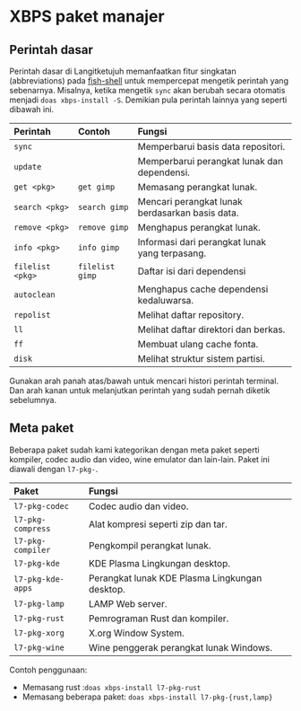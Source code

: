 # XBPS paket manajer

## Perintah dasar

Perintah dasar di Langitketujuh memanfaatkan fitur singkatan (abbreviations) pada [fish-shell](../shell/fish.md) untuk mempercepat mengetik perintah yang sebenarnya. Misalnya, ketika mengetik `sync` akan berubah secara otomatis menjadi `doas xbps-install -S`. Demikian pula perintah lainnya yang seperti dibawah ini.

| Perintah         | Contoh          | Fungsi                                          |
| :--------------- | :-------------- | :---------------------------------------------- |
| `sync`           |                 | Memperbarui basis data repositori.              |
| `update`         |                 | Memperbarui perangkat lunak dan dependensi.     |
| `get <pkg>`      | `get gimp`      | Memasang perangkat lunak.                       |
| `search <pkg>`   | `search gimp`   | Mencari perangkat lunak berdasarkan basis data. |
| `remove <pkg>`   | `remove gimp`   | Menghapus perangkat lunak.                      |
| `info <pkg>`     | `info gimp`     | Informasi dari perangkat lunak yang terpasang.  |
| `filelist <pkg>` | `filelist gimp` | Daftar isi dari dependensi                      |
| `autoclean`      |                 | Menghapus cache dependensi kedaluwarsa.         |
| `repolist`       |                 | Melihat daftar repository.                      |
| `ll`             |                 | Melihat daftar direktori dan berkas.            |
| `ff`             |                 | Membuat ulang cache fonta.                      |
| `disk`           |                 | Melihat struktur sistem partisi.                |

Gunakan arah panah atas/bawah untuk mencari histori perintah terminal. Dan arah kanan untuk melanjutkan perintah yang sudah pernah diketik sebelumnya.

## Meta paket

Beberapa paket sudah kami kategorikan dengan meta paket seperti kompiler, codec audio dan video, wine emulator dan lain-lain. Paket ini diawali dengan `l7-pkg-`.

| Paket             | Fungsi                                         |
| :---------------- | :--------------------------------------------- |
| `l7-pkg-codec`    | Codec audio dan video.                         |
| `l7-pkg-compress` | Alat kompresi seperti zip dan tar.             |
| `l7-pkg-compiler` | Pengkompil perangkat lunak.                    |
| `l7-pkg-kde`      | KDE Plasma Lingkungan desktop.                 |
| `l7-pkg-kde-apps` | Perangkat lunak KDE Plasma Lingkungan desktop. |
| `l7-pkg-lamp`     | LAMP Web server.                               |
| `l7-pkg-rust`     | Pemrograman Rust dan kompiler.                 |
| `l7-pkg-xorg`     | X.org Window System.                           |
| `l7-pkg-wine`     | Wine penggerak perangkat lunak Windows.        |

Contoh penggunaan:
- Memasang rust :`doas xbps-install l7-pkg-rust`
- Memasang beberapa paket: `doas xbps-install l7-pkg-{rust,lamp}`
